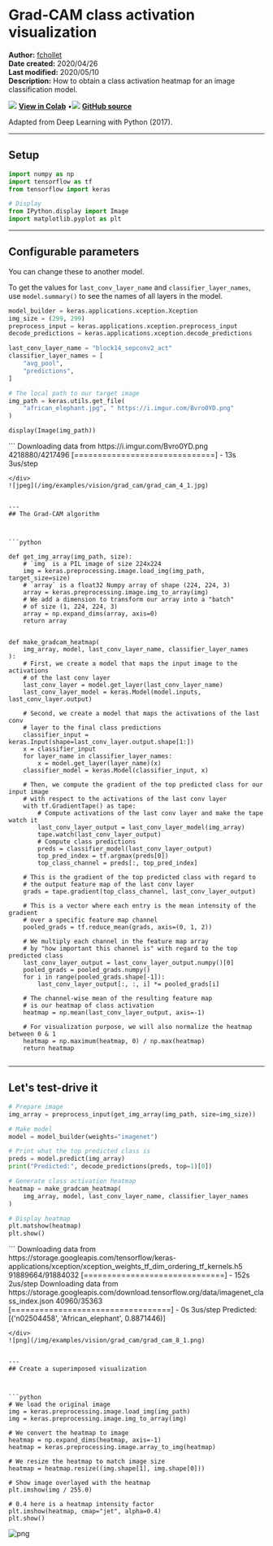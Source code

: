 # Grad-CAM class activation visualization

**Author:** [fchollet](https://twitter.com/fchollet)<br>
**Date created:** 2020/04/26<br>
**Last modified:** 2020/05/10<br>
**Description:** How to obtain a class activation heatmap for an image classification model.


<img class="k-inline-icon" src="https://colab.research.google.com/img/colab_favicon.ico"/> [**View in Colab**](https://colab.research.google.com/github/keras-team/keras-io/blob/master/examples/vision/ipynb/grad_cam.ipynb)  <span class="k-dot">•</span><img class="k-inline-icon" src="https://github.com/favicon.ico"/> [**GitHub source**](https://github.com/keras-team/keras-io/blob/master/examples/vision/grad_cam.py)



Adapted from Deep Learning with Python (2017).

---
## Setup



```python
import numpy as np
import tensorflow as tf
from tensorflow import keras

# Display
from IPython.display import Image
import matplotlib.pyplot as plt


```

---
## Configurable parameters

You can change these to another model.

To get the values for `last_conv_layer_name` and `classifier_layer_names`, use
 `model.summary()` to see the names of all layers in the model.



```python
model_builder = keras.applications.xception.Xception
img_size = (299, 299)
preprocess_input = keras.applications.xception.preprocess_input
decode_predictions = keras.applications.xception.decode_predictions

last_conv_layer_name = "block14_sepconv2_act"
classifier_layer_names = [
    "avg_pool",
    "predictions",
]

# The local path to our target image
img_path = keras.utils.get_file(
    "african_elephant.jpg", " https://i.imgur.com/Bvro0YD.png"
)

display(Image(img_path))


```

<div class="k-default-codeblock">
```
Downloading data from  https://i.imgur.com/Bvro0YD.png
4218880/4217496 [==============================] - 13s 3us/step

```
</div>
![jpeg](/img/examples/vision/grad_cam/grad_cam_4_1.jpg)


---
## The Grad-CAM algorithm



```python

def get_img_array(img_path, size):
    # `img` is a PIL image of size 224x224
    img = keras.preprocessing.image.load_img(img_path, target_size=size)
    # `array` is a float32 Numpy array of shape (224, 224, 3)
    array = keras.preprocessing.image.img_to_array(img)
    # We add a dimension to transform our array into a "batch"
    # of size (1, 224, 224, 3)
    array = np.expand_dims(array, axis=0)
    return array


def make_gradcam_heatmap(
    img_array, model, last_conv_layer_name, classifier_layer_names
):
    # First, we create a model that maps the input image to the activations
    # of the last conv layer
    last_conv_layer = model.get_layer(last_conv_layer_name)
    last_conv_layer_model = keras.Model(model.inputs, last_conv_layer.output)

    # Second, we create a model that maps the activations of the last conv
    # layer to the final class predictions
    classifier_input = keras.Input(shape=last_conv_layer.output.shape[1:])
    x = classifier_input
    for layer_name in classifier_layer_names:
        x = model.get_layer(layer_name)(x)
    classifier_model = keras.Model(classifier_input, x)

    # Then, we compute the gradient of the top predicted class for our input image
    # with respect to the activations of the last conv layer
    with tf.GradientTape() as tape:
        # Compute activations of the last conv layer and make the tape watch it
        last_conv_layer_output = last_conv_layer_model(img_array)
        tape.watch(last_conv_layer_output)
        # Compute class predictions
        preds = classifier_model(last_conv_layer_output)
        top_pred_index = tf.argmax(preds[0])
        top_class_channel = preds[:, top_pred_index]

    # This is the gradient of the top predicted class with regard to
    # the output feature map of the last conv layer
    grads = tape.gradient(top_class_channel, last_conv_layer_output)

    # This is a vector where each entry is the mean intensity of the gradient
    # over a specific feature map channel
    pooled_grads = tf.reduce_mean(grads, axis=(0, 1, 2))

    # We multiply each channel in the feature map array
    # by "how important this channel is" with regard to the top predicted class
    last_conv_layer_output = last_conv_layer_output.numpy()[0]
    pooled_grads = pooled_grads.numpy()
    for i in range(pooled_grads.shape[-1]):
        last_conv_layer_output[:, :, i] *= pooled_grads[i]

    # The channel-wise mean of the resulting feature map
    # is our heatmap of class activation
    heatmap = np.mean(last_conv_layer_output, axis=-1)

    # For visualization purpose, we will also normalize the heatmap between 0 & 1
    heatmap = np.maximum(heatmap, 0) / np.max(heatmap)
    return heatmap


```

---
## Let's test-drive it



```python
# Prepare image
img_array = preprocess_input(get_img_array(img_path, size=img_size))

# Make model
model = model_builder(weights="imagenet")

# Print what the top predicted class is
preds = model.predict(img_array)
print("Predicted:", decode_predictions(preds, top=1)[0])

# Generate class activation heatmap
heatmap = make_gradcam_heatmap(
    img_array, model, last_conv_layer_name, classifier_layer_names
)

# Display heatmap
plt.matshow(heatmap)
plt.show()


```

<div class="k-default-codeblock">
```
Downloading data from https://storage.googleapis.com/tensorflow/keras-applications/xception/xception_weights_tf_dim_ordering_tf_kernels.h5
91889664/91884032 [==============================] - 152s 2us/step
Downloading data from https://storage.googleapis.com/download.tensorflow.org/data/imagenet_class_index.json
40960/35363 [==================================] - 0s 3us/step
Predicted: [('n02504458', 'African_elephant', 0.8871446)]

```
</div>
![png](/img/examples/vision/grad_cam/grad_cam_8_1.png)


---
## Create a superimposed visualization



```python
# We load the original image
img = keras.preprocessing.image.load_img(img_path)
img = keras.preprocessing.image.img_to_array(img)

# We convert the heatmap to image
heatmap = np.expand_dims(heatmap, axis=-1)
heatmap = keras.preprocessing.image.array_to_img(heatmap)

# We resize the heatmap to match image size
heatmap = heatmap.resize((img.shape[1], img.shape[0]))

# Show image overlayed with the heatmap
plt.imshow(img / 255.0)

# 0.4 here is a heatmap intensity factor
plt.imshow(heatmap, cmap="jet", alpha=0.4)
plt.show()

```


![png](/img/examples/vision/grad_cam/grad_cam_10_0.png)

